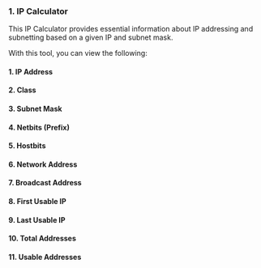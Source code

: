 ### 1. IP Calculator

This IP Calculator provides essential information about IP addressing and subnetting based on a given IP and subnet mask.

With this tool, you can view the following:

#### 1. IP Address  
#### 2. Class  
#### 3. Subnet Mask  
#### 4. Netbits (Prefix)  
#### 5. Hostbits  
#### 6. Network Address  
#### 7. Broadcast Address  
#### 8. First Usable IP  
#### 9. Last Usable IP  
#### 10. Total Addresses  
#### 11. Usable Addresses  
